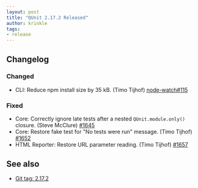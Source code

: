 ```yaml
---
layout: post
title: "QUnit 2.17.2 Released"
author: krinkle
tags:
- release
---
```


## Changelog

### Changed

* CLI: Reduce npm install size by 35 kB. (Timo Tijhof) [node-watch#115](https://github.com/yuanchuan/node-watch/pull/115)

### Fixed

* Core: Correctly ignore late tests after a nested `QUnit.module.only()` closure. (Steve McClure) [#1645](https://github.com/qunitjs/qunit/issues/1645)
* Core: Restore fake test for "No tests were run" message. (Timo Tijhof) [#1652](https://github.com/qunitjs/qunit/pull/1652)
* HTML Reporter: Restore URL parameter reading. (Timo Tijhof) [#1657](https://github.com/qunitjs/qunit/issues/1657)

## See also

* [Git tag: 2.17.2](https://github.com/qunitjs/qunit/releases/tag/2.17.2)
